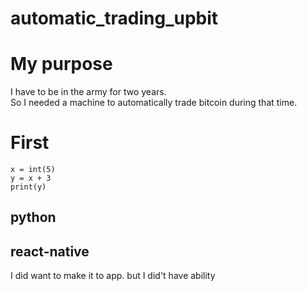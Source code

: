 # automatic_trading_upbit

# My purpose
I have to be in the army for two years.  
So I needed a machine to automatically trade bitcoin during that time.

# First 
```{python}
x = int(5)
y = x + 3
print(y)
```
## python
## react-native
I did want to make it to app. but I did't have ability

